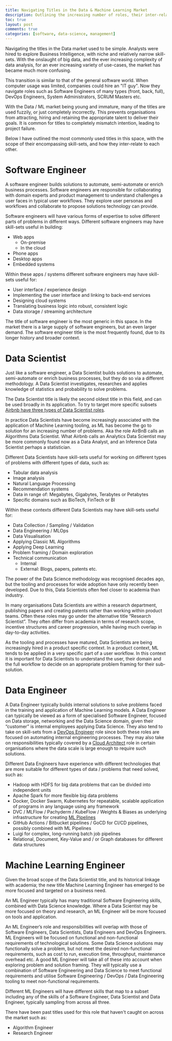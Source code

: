 ```yaml
---
title: Navigating Titles in the Data & Machine Learning Market
description: Outlining the increasing number of roles, their inter-relations and their associated skill-sets  
toc: true
layout: post
comments: true
categories: [software, data-science, management]
---
```


Navigating the titles in the Data market used to be simple. Analysts were hired to explore Business Intelligence,
with niche and relatively narrow skill-sets. With the onslaught of big data, and the ever increasing 
complexity of data analysis, for an ever increasing variety of use-cases, the market has became much more confusing.

This transition is similar to that of the general software world.
When computer usage was limited, companies could hire an "IT guy". Now they navigate roles such as Software Engineers
of many types (front, back, full), DevOps Engineers, System Administrators, SCRUM Masters etc.

With the Data / ML market being young and immature, many of the titles are used fuzzily, or just completely incorrectly.
This prevents organisations from attracting, hiring and retaining the appropriate talent to deliver their goals.
It is common for titles to completely mismatch intention, leading to project failure.

Below I have outlined the most commonly used titles in this space, with the scope of their encompassing skill-sets,
and how they inter-relate to each other.

# Software Engineer

A software engineer builds solutions to automate, semi-automate or enrich business processes.
Software engineers are responsible for collaborating with domain experts and product management
to understand challenges a user faces in typical user workflows.
They explore user personas and workflows and collaborate to propose solutions technology can provide.

Software engineers will have various forms of expertise to solve different parts of problems in different ways.
Different software engineers may have skill-sets useful in building:
- Web apps
    - On-premise
    - In the cloud
- Phone apps
- Desktop apps
- Embedded systems

Within these apps / systems different software engineers may have skill-sets useful for:
- User interface / experience design
- Implementing the user interface and linking to back-end services
- Designing cloud systems
- Translating business logic into robust, consistent logic
- Data storage / streaming architecture

The title of software engineer is the most generic in this space.
In the market there is a large supply of software engineers, but an even larger demand.
The software engineer title is the most frequently found, due to its longer history and broader context.

# Data Scientist

Just like a software engineer, a Data Scientist builds solutions to automate, semi-automate or 
enrich business processes, but they do so via a different methodology.
A Data Scientist investigates, researches and applies knowledge of statistics and probability to solve problems.

The Data Scientist title is likely the second oldest title in this field, and can be used broadly in its application.
To try to target more specific subsets 
[Airbnb have three types of Data Scientist roles](https://www.linkedin.com/pulse/one-data-science-job-doesnt-fit-all-elena-grewal/).

In practice Data Scientists have become increasingly associated with the application of Machine Learning tooling,
as ML has become the go to solution for an increasing number of problems. Aka the role AirBnB calls an 
Algorithms Data Scientist.
What Airbnb calls an Analytics Data Scientist may be more commonly found now as a Data Analyst,
and an Inference Data Scientist perhaps a statistician.

Different Data Scientists have skill-sets useful for working on different types of problems
with different types of data, such as:
- Tabular data analysis
- Image analysis
- Natural Language Processing
- Recommendation systems
- Data in range of: Megabytes, Gigabytes, Terabytes or Petabytes
- Specific domains such as BioTech, FinTech or BI

Within these contexts different Data Scientists may have skill-sets useful for:
- Data Collection / Sampling / Validation
- Data Engineering / MLOps
- Data Visualisation
- Applying Classic ML Algorithms
- Applying Deep Learning
- Problem framing / Domain exploration
- Technical communication
    - Internal
    - External: Blogs, papers, patents etc.

The power of the Data Science methodology was recognised decades ago,
but the tooling and processes for wide adoption have only recently been developed.
Due to this, Data Scientists often feel closer to academia than industry.

In many organisations Data Scientists are within a research department,
publishing papers and creating patents rather than working within product teams.
Often these roles may go under the alternative title “Research Scientist”.
They often differ from academia in terms of research scope, incentive structures and career progression,
while having much overlap in day-to-day activities.

As the tooling and processes have matured, Data Scientists are being increasingly hired in a product specific context.
In a product context, ML tends to be applied in a very specific part of a user workflow.
In this context it is important for Data Scientists to understand the user,
their domain and the full workflow to decide on an appropriate problem framing for their sub-solution.

# Data Engineer

A Data Engineer typically builds internal solutions to solve problems faced in the training and application 
of Machine Learning models.
A Data Engineer can typically be viewed as a form of specialised Software Engineer, focused on Data storage,
networking and the Data Science domain, given their “customer” is internal employees applying Data Science.
They also tend to take on skill-sets from a [DevOps Engineer](https://www.redhat.com/en/topics/devops/devops-engineer)
role since both these roles are focused on automating internal engineering processes.
They may also take on responsibilities typically covered by a 
[Cloud Architect](https://searchcloudcomputing.techtarget.com/definition/cloud-architect) role in certain organisations
where the data scale is large enough to require such solutions.

Different Data Engineers have experience with different technologies that are more suitable for different types of
data / problems that need solved, such as:
- Hadoop with HDFS for big data problems that can be divided into independent units
- Apache Spark for more flexible big data problems
- Docker, Docker Swarm, Kubernetes for repeatable, scalable application of programs in any language using any framework
- DVC / MLFlow / Pachyderm / KubeFlow / Weights & Biases as underlying infrastructure for creating 
  [ML Pipelines](https://valohai.com/machine-learning-pipeline/)
- GitHub Actions / Bitbucket pipelines / GoCD for CI/CD pipelines, possibly combined with ML Pipelines
- Luigi for complex, long-running batch job pipelines
- Relational, Document, Key-Value and / or Graph databases for different data structures

# Machine Learning Engineer

Given the broad scope of the Data Scientist title, and its historical linkage with academia;
the new title Machine Learning Engineer has emerged to be more focused and targeted on a business need.

An ML Engineer typically has many traditional Software Engineering skills, combined with Data Science knowledge.
Where a Data Scientist may be more focused on theory and research, an ML Engineer will be more focused on
tools and application.

An ML Engineer’s role and responsibilities will overlap with those of Software Engineers, Data Scientists,
Data Engineers and DevOps Engineers.
ML Engineers will be focused on functional and non-functional requirements of technological solutions.
Some Data Science solutions may functionally solve a problem, but not meet the desired non-functional requirements,
such as cost to run, execution time, throughput, maintenance overhead etc.
A good ML Engineer will take all of these into account when exploring problem and solution framing.
They will typically use a combination of Software Engineering and Data Science to meet functional requirements and
utilise Software Engineering / DevOps / Data Engineering tooling to meet non-functional requirements.

Different ML Engineers will have different skills that map to a subset including any of the skills of a
Software Engineer, Data Scientist and Data Engineer, typically sampling from across all three.

There have been past titles used for this role that haven't caught on across the market such as:
- Algorithm Engineer
- Research Engineer
